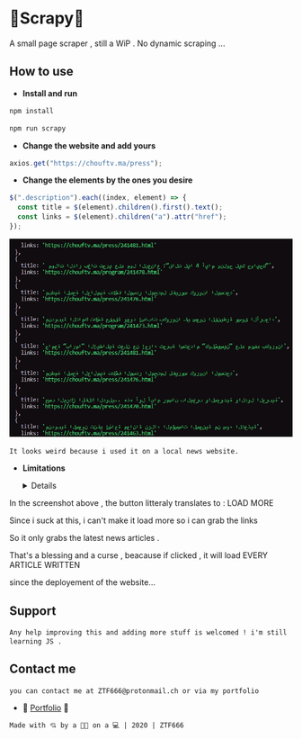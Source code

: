# 💩Scrapy💩

A small page scraper , still a WiP .
No dynamic scraping ...

## How to use

- **Install and run**

```javascript
npm install
```

```javascript
npm run scrapy
```

- **Change the website and add yours**

```javascript
axios.get("https://chouftv.ma/press");
```

- **Change the elements by the ones you desire**

```javascript
$(".description").each((index, element) => {
  const title = $(element).children().first().text();
  const links = $(element).children("a").attr("href");
});
```

![Screenshot](scr/res.png)

```
It looks weird because i used it on a local news website.
```

- **Limitations**
  <details>
    
    <p>This is a shitty scrapper , i'm still learning.</p>
    <p>It doesn't scrap unloaded links. </p>

  ![Screenshot](scr/lm.png)

<p>In the screenshot above , the button litteraly translates to : LOAD MORE</p>
<p>Since i suck at this, i can't make it load more so i can grab the links</p>
<p>So it only grabs the latest news articles .</p>
<p>That's a blessing and a curse , beacause if clicked , it will load EVERY ARTICLE WRITTEN </p>
<p>since the deployement of the website... </p>
</details>

## Support

```
Any help improving this and adding more stuff is welcomed ! i'm still learning JS .
```

## Contact me

```
you can contact me at ZTF666@protonmail.ch or via my portfolio
```

- **💎** [Portfolio](https://ztfportfolio.web.app/) **💎**

```
Made with 💘 by a 👨‍💻 on a 💻 | 2020 | ZTF666
```
